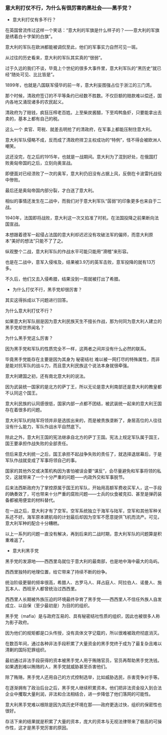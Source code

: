 ### 意大利打仗不行，为什么有很厉害的黑社会——黑手党？

- 意大利打仗有多不行？

在英国曾流传过这样一个笑话：“意大利的军旗是什么样子的？——意大利的军旗是绣着白十字架的白旗”。

意大利的军队在欧洲都能被调侃至此，他们的军事实力自然可见一斑。

从过往的历史看来，意大利的军队其实真的“很弱”。

过于久远的我们不谈，毕竟上个世纪的很多大事件里，意大利军队的“黑历史”就已经“随处可见、比比皆是”。

1899年，也就是八国联军侵华的前一年，意大利妄图强占位于浙江的三门湾。

那个时候，清政府签订的不平等条约已经数不胜数。不仅巨额的赔款难以偿还，国内各地又涌现诸多的农民起义。

清政府为了赔钱，疯狂压榨老百姓。上至柴炭酱醋，下至鸡鸭鱼虾，只要能拿出去卖的，基本上都有自己的税。

这么一个 卖官、苛税、就差去明抢了的清政府，在军事上都能压制住意大利。

意大利军队侵略不成，反而成了清政府捍卫主权成功的“特例”，怪不得会被欧洲人嘲笑。

这还没完，在之后的1915年，也就是一战期间。意大利为了混到好处，在俄国打败奥匈帝国的之后，立刻向奥宣战。

即便面对已经溃败了一次的奥军，意大利仍旧没有占据上风，反倒在卡波雷托战役中惨败。

最后还是奥匈帝国内部分裂，才白送了意大利。

相似的事情还发生在二战中，而我们对于意大利军队“孱弱”的印象更多也来自于二战。

1940年，法国即将战败，意大利这一次又掐准了时机，在法国投降之前果断向法国宣战。

本想跟着德军一起侵占法国的意大利却迟迟没有攻破法军的偏师，而意大利原本“美好的想法”只能不了了之。

纵观整个二战，意大利军队的作战水平可能只能用“滑稽”来形容。

也是在二战中，意军入侵埃及，结果被3.9万的英军击败，意军投降的就有13万多。

不久后，他们又去入侵希腊，结果没到一周就被打出了希腊。

- 为什么打仗不行，黑手党却很厉害？

其实这得拆成以下问题进行回答。

为什么意大利打仗不行？

如果意大利军队弱是因为意大利民族天生不擅长作战，那为何同为意大利人建立的黑手党却世界闻名？

为什么黑手党这么厉害？

因为黑手党和军队的性质完全不一样，这两者之间并没有什么必然的联系。

毕竟黑手党能存在主要是因为其身为 秘密结社 难以被一网打尽的特殊属性，而非是能对抗军队的战斗力，而且意大利民族这个说法本身就很牵强。

意大利建国之初，还有南北意大利的说法。

因为武装统一国家的是北方的萨丁王，所以无论是意大利南部还是意大利的教皇都不认同这个国王。

意大利民族的认同感很低，国家内部一点都不团结，被武装统一起来的意大利王国存在着很多的问题。

意大利军队的陆军将领并非是选拔出来的，而是被贵族垄断了，身居高位的人往往没有什么能力，军队作战水平自然底下。

除此之外，意大利王国的宪法继承自北方的萨丁王国。宪法上规定军队属于国王，国王要承担作战失败的全部责任。

但后来意大利统一之后，国王承担不起战争失败的责任了，就选择退居幕后，于是军队作战就变成了军事将领自己的事。

国家的其他外交或决策机构因为害怕被误会要“谋反”，会尽量避免和军事将领的私交，这就带来了一个十分严重的问题——内政外交和军事脱节。

后来法西斯政府为了掌控原属于国王的军队，开始用高额军费收买军人，这一手段的确奏效了，可也带来十分严重的腐败问题——士兵的伙食被克扣、甚至是弹药装备都被用便宜的材料替代。

在一战之后，意大利才有了空军。空军系统独立于海军与陆军，空军和其他军种关系还不好。海军原本建航母的计划最后却因为空军不愿意提供飞机而流产。可见，意大利军种的配合十分糟糕。

以上一系列的问题一直没有解决，再到后来的二战时期，意大利军队的问题算是积重难返了。

- 意大利黑手党

黑手党的发源地——西西里岛就位于意大利的最南部，也是地中海中最大的岛屿。

西西里独特的地理位置，给它带来了持续不断的纷争。

统治阶级更替的频率很高，希腊人、古罗马人、拜占庭人、阿拉伯人、诺曼人、施瓦本人、西班牙人都曾统治过西西里。

西西里人长期被外族压迫的环境最终孕育了黑手党——西西里人不信任外族人自发成立、以自保（至少最初是）为目的的组织。

黑手党（mafia）是与政府互易的、具有秘密结社性质的组织，因此也被很多人称为影子政府。

因为他们的规矩都是口头传授，没有具体文字记载的，所以很难被政府彻底消灭。

在数百年间，通过各种非法手段积累了大量资金的黑手党终于成为了最复杂且难以清剿的国际犯罪组织。

最初通过非法手段获得的资本被黑手党人用于贿赂官员，官员再帮助黑手党洗钱。如果遇到难以贿赂的人，黑手党就威胁甚至杀害他们。

除了贿赂，黑手党人还用自己的方式控制选举，比如威胁选民，杀害竞争对手等。

在逐渐拥有了政治后台之后，黑手党人继续积累资本。他们把非法资金投入到合法企业中攫取大量利润，非法和合法相结合，进一步降低了他们落网的可能性。

意大利黑手党难以根除是因为其历史环境在那——政府更迭过快，组织的保密性也很好。

存活下来的结果就是积累了大量的资本，庞大的资本与无视法律带来了极高的可操作性，这才是黑手党厉害的原因。